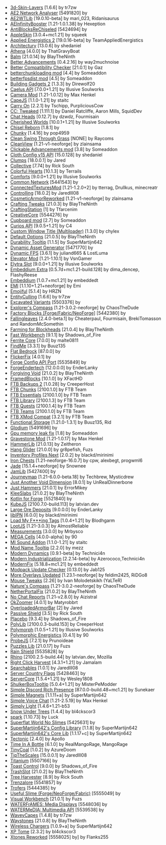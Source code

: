- [3d-Skin-Layers](https://www.curseforge.com/projects/521480) [1.6.6] by tr7zw
- [AE2 Network Analyser](https://www.curseforge.com/projects/961856) [5491820] by
- [AE2WTLib](https://www.curseforge.com/projects/459929) [19.0.10-beta] by mari_023, Ridanisaurus
- [AEInfinityBooster](https://www.curseforge.com/projects/559313) [1.21-1.0.1.38] by Hexeption
- [AntiBlocksReChiseled](https://www.curseforge.com/projects/715567) [5424694] by
- [AppleSkin](https://www.curseforge.com/projects/248787) [3.0.4+mc1.21] by squeek
- [Applied Energistics 2](https://www.curseforge.com/projects/223794) [19.0.16-beta] by TeamAppliedEnergistics
- [Architectury](https://www.curseforge.com/projects/419699) [13.0.6] by shedaniel
- [Athena](https://www.curseforge.com/projects/841890) [4.0.0] by ThatGravyBoat
- [Balm](https://www.curseforge.com/projects/531761) [21.0.14] by BlayTheNinth
- [Better Advancements](https://www.curseforge.com/projects/272515) [0.4.2.16] by way2muchnoise
- [Better Compatibility Checker](https://www.curseforge.com/projects/551894) [21.0.1] by Gaz
- [betterchunkloading mod](https://www.curseforge.com/projects/899487) [4.4] by Someaddon
- [betterfpsdist mod](https://www.curseforge.com/projects/551520) [4.5] by Someaddon
- [Building Gadgets 2](https://www.curseforge.com/projects/298187) [1.3.3] by Direwolf20
- [Caelus API](https://www.curseforge.com/projects/308989) [7.0.0+1.21] by Illusive Soulworks
- [Camera Mod](https://www.curseforge.com/projects/289310) [1.21-1.0.12] by Max Henkel
- [CapeJS](https://www.curseforge.com/projects/911145) [1.1.0-1.21] by staitc
- [Carry On](https://www.curseforge.com/projects/274259) [2.2.1] by Tschipp, PurpliciousCow
- [CC: Tweaked](https://www.curseforge.com/projects/282001) [1.111.1] by Daniel Ratcliffe, Aaron Mills, SquidDev
- [Chat Heads](https://www.curseforge.com/projects/407206) [0.12.7] by dzwdz, Fourmisain
- [Cherished Worlds](https://www.curseforge.com/projects/308240) [10.0.1+1.21] by Illusive Soulworks
- [Chisel Reborn](https://www.curseforge.com/projects/551763) [1.8.1] by
- [Chunky](https://www.curseforge.com/projects/485681) [1.4.16] by pop4959
- [Clean Swing Through Grass](https://www.curseforge.com/projects/915308) [NONE] by Raycoms
- [CleanView](https://www.curseforge.com/projects/226889) [1.21-v1-neoforge] by zlainsama
- [Clickable Advancements mod](https://www.curseforge.com/projects/511733) [3.8] by Someaddon
- [Cloth Config v15 API](https://www.curseforge.com/projects/348521) [15.0.128] by shedaniel
- [Clumps](https://www.curseforge.com/projects/256717) [18.0.0.1] by Jared
- [Collective](https://www.curseforge.com/projects/342584) [7.74] by Rick South
- [Colorful Hearts](https://www.curseforge.com/projects/854213) [10.1.3] by Terrails
- [Comforts](https://www.curseforge.com/projects/276951) [9.0.0+1.21] by Illusive Soulworks
- [Common Network](https://www.curseforge.com/projects/806044) [5441543] by
- [ConnectedTexturesMod](https://www.curseforge.com/projects/267602) [1.21-1.2.0+2] by tterrag, Drullkus, minecreatr
- [Controlling](https://www.curseforge.com/projects/250398) [18.0.2] by Jaredlll08
- [CosmeticArmorReworked](https://www.curseforge.com/projects/237307) [1.21-v1-neoforge] by zlainsama
- [Crafting Tweaks](https://www.curseforge.com/projects/233071) [21.0.3] by BlayTheNinth
- [CraftingStation](https://www.curseforge.com/projects/318551) [1] by Tfarcenim
- [CreativeCore](https://www.curseforge.com/projects/257814) [5544276] by
- [Cupboard mod](https://www.curseforge.com/projects/326652) [2.7] by Someaddon
- [Curios API](https://www.curseforge.com/projects/1037991) [9.0.5+1.21] by C4
- [Custom Window Title (Multiloader)](https://www.curseforge.com/projects/360673) [1.3.0] by chylex
- [Default Options](https://www.curseforge.com/projects/232131) [21.0.5] by BlayTheNinth
- [Durability Tooltip](https://www.curseforge.com/projects/511040) [1.1.5] by SuperMartijn642
- [Dynamic Asset Generator](https://www.curseforge.com/projects/577096) [5471770] by
- [Dynamic FPS](https://www.curseforge.com/projects/335493) [3.6.1] by juliand665 & LostLuma
- [Elevator Mod](https://www.curseforge.com/projects/250832) [1.21-1.10.1] by VsnGamer
- [Elytra Slot](https://www.curseforge.com/projects/317716) [9.0.0+1.21] by Illusive Soulworks
- [Embeddium Extra](https://www.curseforge.com/projects/654373) [0.5.7d+mc1.21-build.128] by dima_dencep, FlashyReese
- [Embeddium](https://www.curseforge.com/projects/908741) [1.0.7+mc1.21] by embeddedt
- [EMI](https://www.curseforge.com/projects/580555) [1.1.10+1.21+neoforge] by Emi
- [Emojiful](https://www.curseforge.com/projects/284324) [5.1.4] by HRZN
- [EntityCulling](https://www.curseforge.com/projects/448233) [1.6.6] by tr7zw
- [Excavated Variants](https://www.curseforge.com/projects/577411) [5503376] by
- [Explorer's Compass](https://www.curseforge.com/projects/491794) [1.21-3.0.2-neoforge] by ChaosTheDude
- [Factory Blocks [Forge/Fabric/NeoForge]](https://www.curseforge.com/projects/640001) [5442380] by
- [Fallingleaves](https://www.curseforge.com/projects/463155) [2.4.0-beta.1] by Cheaterpaul, Fourmisain, BrekiTomasson and RandomMcSomethin
- [Farming for Blockheads](https://www.curseforge.com/projects/261924) [21.0.4] by BlayTheNinth
- [Fast Workbench](https://www.curseforge.com/projects/288885) [9.1.1] by Shadows_of_Fire
- [Ferrite Core](https://www.curseforge.com/projects/429235) [7.0.0] by malte0811
- [FindMe](https://www.curseforge.com/projects/291936) [3.3.1] by Buuz135
- [Flat Bedrock](https://www.curseforge.com/projects/398623) [87.0.0] by
- [FlickerFix](https://www.curseforge.com/projects/431430) [4.0.1] by
- [Forge Config API Port](https://www.curseforge.com/projects/547434) [5535849] by
- [ForgeEndertech](https://www.curseforge.com/projects/244844) [12.0.0.0] by EnderLanky
- [Forgiving Void](https://www.curseforge.com/projects/271009) [21.0.2] by BlayTheNinth
- [FramedBlocks](https://www.curseforge.com/projects/441647) [10.1.0] by XFactHD
- [FTB Backups 2](https://www.curseforge.com/projects/622737) [1.0.28] by CreeperHost
- [FTB Chunks](https://www.curseforge.com/projects/314906) [2100.1.0] by FTB Team
- [FTB Essentials](https://www.curseforge.com/projects/410811) [2100.1.0] by FTB Team
- [FTB Library](https://www.curseforge.com/projects/404465) [2100.1.3] by FTB Team
- [FTB Quests](https://www.curseforge.com/projects/289412) [2100.1.4] by FTB Team
- [FTB Teams](https://www.curseforge.com/projects/404468) [2100.1.0] by FTB Team
- [FTB XMod Compat](https://www.curseforge.com/projects/889915) [3.2.1] by FTB Team
- [Functional Storage](https://www.curseforge.com/projects/556861) [1.21.0-1.3.1] by Buuz135, Rid
- [Glodium](https://www.curseforge.com/projects/957920) [5491696] by
- [Gpu memory leak fix](https://www.curseforge.com/projects/882495) [1.8] by Someaddon
- [Gravestone Mod](https://www.curseforge.com/projects/238551) [1.21-1.0.17] by Max Henkel
- [HammerLib](https://www.curseforge.com/projects/247401) [21.0.13] by Zeitheron
- [Hang Glider](https://www.curseforge.com/projects/852668) [21.0.0] by gr8pefish, Fuzs
- [Inventory Profiles Next](https://www.curseforge.com/projects/495267) [2.0.2] by blackd/mirinimi
- [Iron Chests](https://www.curseforge.com/projects/228756) [1.21-neoforge-16.0.7] by cpw, alexbegt, progwml6
- [Jade](https://www.curseforge.com/projects/324717) [15.1.4+neoforge] by Snownee
- [JamLib](https://www.curseforge.com/projects/623764) [5427400] by
- [Journeymap](https://www.curseforge.com/projects/32274) [1.21-6.0.0-beta.18] by Techbrew, Mysticdrew
- [Just Another Void Dimension](https://www.curseforge.com/projects/370890) [8.0.1] by UnRealDinnerbone
- [Just Hammers](https://www.curseforge.com/projects/681606) [21.0.1] by ErrorMikey
- [KleeSlabs](https://www.curseforge.com/projects/241895) [21.0.2] by BlayTheNinth
- [Kotlin for Forge](https://www.curseforge.com/projects/351264) [5521840] by
- [KubeJS](https://www.curseforge.com/projects/238086) [2100.7.0-build.113] by latvian.dev
- [Large Ore Deposits](https://www.curseforge.com/projects/318833) [9.0.0.0] by EnderLanky
- [libIPN](https://www.curseforge.com/projects/679177) [6.0.0] by blackd/mirinimi
- [Load My F***ing Tags](https://www.curseforge.com/projects/656346) [1.0.4+1.21] by Blodhgarm
- [LootJS](https://www.curseforge.com/projects/570630) [1.21-3.0.3] by AlmostReliable
- [Measurements](https://www.curseforge.com/projects/478559) [3.0.0] by Mrbysco
- [MEGA Cells](https://www.curseforge.com/projects/622112) [4.0.0-alpha] by 90
- [MI Sound Addon](https://www.curseforge.com/projects/910125) [1.1.0-1.21] by staitc
- [Mod Name Tooltip](https://www.curseforge.com/projects/238747) [2.2.0] by mezz
- [Modern Dynamics](https://www.curseforge.com/projects/552758) [0.9.1-beta] by Technici4n
- [Modern Industrialization](https://www.curseforge.com/projects/405388) [2.2.14-beta] by Azerococo,Technici4n
- [ModernFix](https://www.curseforge.com/projects/790626) [5.18.8+mc1.21] by embeddedt
- [Modpack Update Checker](https://www.curseforge.com/projects/847414) [0.13.0] by Jab125
- [More Overlays Updated](https://www.curseforge.com/projects/391382) [1.23.1-neoforge] by feldim2425, RiDGo8
- [Mouse Tweaks](https://www.curseforge.com/projects/60089) [2.26] by Ivan Molodetskikh (YaLTeR)
- [Nature's Compass](https://www.curseforge.com/projects/252848) [1.21-3.0.2-neoforge] by ChaosTheDude
- [NetherPortalFix](https://www.curseforge.com/projects/241160) [21.0.2] by BlayTheNinth
- [No Chat Reports](https://www.curseforge.com/projects/634062) [1.21-v2.8.0] by Aizistral
- [OkZoomer](https://www.curseforge.com/projects/631278) [4.0.1] by Matyrobbrt
- [OverloadedArmorBar](https://www.curseforge.com/projects/314002) [2] by Jared
- [Passive Shield](https://www.curseforge.com/projects/447359) [3.5] by Rick South
- [Placebo](https://www.curseforge.com/projects/283644) [9.3.4] by Shadows_of_Fire
- [PolyLib](https://www.curseforge.com/projects/576589) [2100.0.3-build.153] by CreeperHost
- [Polymorph](https://www.curseforge.com/projects/388800) [1.0.5+1.21] by Illusive Soulworks
- [Polymorphic Energistics](https://www.curseforge.com/projects/941096) [0.4.1] by 90
- [ProbeJS](https://www.curseforge.com/projects/585406) [7.2.1] by Prunoideae
- [Puzzles Lib](https://www.curseforge.com/projects/495476) [21.0.17] by Fuzs
- [Rain Shield](https://www.curseforge.com/projects/573156) [5535828] by
- [Rhino](https://www.curseforge.com/projects/416294) [2100.2.5-build.44] by latvian.dev, Mozilla
- [Right Click Harvest](https://www.curseforge.com/projects/452834) [4.3.1+1.21] by Jamalam
- [Searchables](https://www.curseforge.com/projects/858542) [1.0.1] by Jaredlll08
- [Server Country Flags](https://www.curseforge.com/projects/841311) [5428463] by
- [ServerCore](https://www.curseforge.com/projects/550579) [1.5.4+1.21] by Wesley1808
- [ShulkerBoxTooltip](https://www.curseforge.com/projects/315811) [5.0.4+1.21] by MisterPeModder
- [Simple Discord Rich Presence](https://www.curseforge.com/projects/334853) [87.0.0-build.48+mc1.21] by Sunekaer
- [Simple Magnets](https://www.curseforge.com/projects/394140) [1.1.11+a] by SuperMartijn642
- [Simple Voice Chat](https://www.curseforge.com/projects/416089) [1.21-2.5.19] by Max Henkel
- [Simply Light](https://www.curseforge.com/projects/300331) [1.4.6+1.21-b53
- [Snow Under Trees](https://www.curseforge.com/projects/353942) [1.4.4] by bl4ckscor3
- [spark](https://www.curseforge.com/projects/361579) [1.10.73] by Luck
- [Superflat World No Slimes](https://www.curseforge.com/projects/344185) [5425631] by
- [SuperMartijn642's Config Library](https://www.curseforge.com/projects/438332) [1.1.8] by SuperMartijn642
- [SuperMartijn642's Core Lib](https://www.curseforge.com/projects/454372) [1.1.17+c] by SuperMartijn642
- [Tectonic](https://www.curseforge.com/projects/686836) [2.4.0] by Apollo
- [Time In A Bottle](https://www.curseforge.com/projects/895919) [6.1.0] by RealMangoRage, MangoRage
- [TinyCoal](https://www.curseforge.com/projects/395272) [1.0.2] by AzureDoom
- [TipTheScales](https://www.curseforge.com/projects/282313) [15.0.0.1] by Jaredlll08
- [Titanium](https://www.curseforge.com/projects/287342) [5507166] by
- [Toast Control](https://www.curseforge.com/projects/271740) [9.0.0] by Shadows_of_Fire
- [TrashSlot](https://www.curseforge.com/projects/235577) [21.0.2] by BlayTheNinth
- [Tree Harvester](https://www.curseforge.com/projects/367178) [8.9] by Rick South
- [Trenzalore](https://www.curseforge.com/projects/870210) [5541857] by
- [Trofers](https://www.curseforge.com/projects/482265) [5444385] by
- [Useful Slime (Forge/NeoForge/Fabric)](https://www.curseforge.com/projects/417702) [5555049] by
- [Visual Workbench](https://www.curseforge.com/projects/500273) [21.0.1] by Fuzs
- [WATERFrAMES: Media Displays](https://www.curseforge.com/projects/834607) [5548036] by
- [WATERMeDIA: Multimedia API](https://www.curseforge.com/projects/869524) [5539538] by
- [WaveyCapes](https://www.curseforge.com/projects/521594) [1.4.8] by tr7zw
- [Waystones](https://www.curseforge.com/projects/245755) [21.0.8] by BlayTheNinth
- [Wireless Chargers](https://www.curseforge.com/projects/510656) [1.0.9+a] by SuperMartijn642
- [XP Tome](https://www.curseforge.com/projects/344787) [2.3.2] by bl4ckscor3
- [Xtones Reworked](https://www.curseforge.com/projects/694231) [5558025] by] by Flanks255